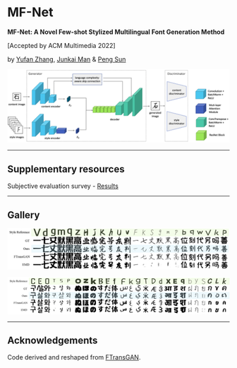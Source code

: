 # MF-Net

**MF-Net: A Novel Few-shot Stylized Multilingual Font Generation Method**

[Accepted by ACM Multimedia 2022]

by [Yufan Zhang](https://yufanz.xyz), [Junkai Man](https://junkaiman.com) & [Peng Sun](https://scholars.duke.edu/person/Peng.Sun1)

![1](./img/1_overall.png)

---

## Supplementary resources

Subjective evaluation survey - [Results](analysis/survey)

---

## Gallery

![4](./img/4_seen_lan_vis.png)

![5](./img/5_unseen_lan_vis.png)

---

## Acknowledgements

Code derived and reshaped from [FTransGAN](https://github.com/ligoudaner377/font_translator_gan).
